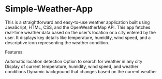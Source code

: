 # Simple-Weather-App
This is a straightforward and easy-to-use weather application built using JavaScript, HTML, CSS, and the OpenWeatherMap API. 
This app fetches real-time weather data based on the user's location or a city entered by the user. It displays key details like temperature, humidity, wind speed, and a descriptive icon representing the weather condition.

Features:

Automatic location detection
Option to search for weather in any city
Display of current temperature, humidity, wind speed, and weather conditions
Dynamic background that changes based on the current weather
